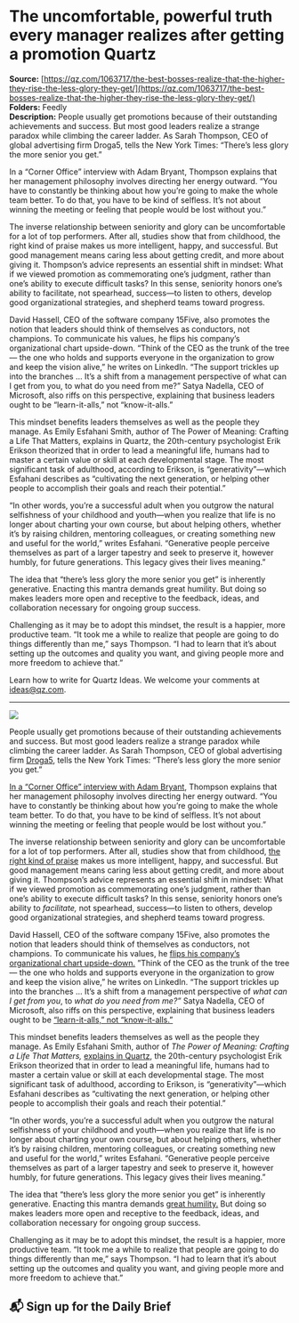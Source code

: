 # The uncomfortable, powerful truth every manager realizes after getting a promotion Quartz

**Source:** [https://qz.com/1063717/the-best-bosses-realize-that-the-higher-they-rise-the-less-glory-they-get/](https://qz.com/1063717/the-best-bosses-realize-that-the-higher-they-rise-the-less-glory-they-get/)  
**Folders:** Feedly  
**Description:** People usually get promotions because of their outstanding achievements and success. But most good leaders realize a strange paradox while climbing the career ladder. As Sarah Thompson, CEO of global advertising firm Droga5, tells the New York Times: “There’s less glory the more senior you get.”

In a “Corner Office” interview with Adam Bryant, Thompson explains that her management philosophy involves directing her energy outward. “You have to constantly be thinking about how you’re going to make the whole team better. To do that, you have to be kind of selfless. It’s not about winning the meeting or feeling that people would be lost without you.”

The inverse relationship between seniority and glory can be uncomfortable for a lot of top performers. After all, studies show that from childhood, the right kind of praise makes us more intelligent, happy, and successful. But good management means caring less about getting credit, and more about giving it. Thompson’s advice represents an essential shift in mindset: What if we viewed promotion as commemorating one’s judgment, rather than one’s ability to execute difficult tasks? In this sense, seniority honors one’s ability to facilitate, not spearhead, success—to listen to others, develop good organizational strategies, and shepherd teams toward progress.

David Hassell, CEO of the software company 15Five, also promotes the notion that leaders should think of themselves as conductors, not champions. To communicate his values, he flips his company’s organizational chart upside-down. “Think of the CEO as the trunk of the tree — the one who holds and supports everyone in the organization to grow and keep the vision alive,” he writes on LinkedIn. “The support trickles up into the branches … It’s a shift from a management perspective of what can I get from you, to what do you need from me?” Satya Nadella, CEO of Microsoft, also riffs on this perspective, explaining that business leaders ought to be “learn-it-alls,” not “know-it-alls.”

This mindset benefits leaders themselves as well as the people they manage. As Emily Esfahani Smith, author of The Power of Meaning: Crafting a Life That Matters, explains in Quartz, the 20th-century psychologist Erik Erikson theorized that in order to lead a meaningful life, humans had to master a certain value or skill at each developmental stage. The most significant task of adulthood, according to Erikson, is “generativity”—which Esfahani describes as “cultivating the next generation, or helping other people to accomplish their goals and reach their potential.”

“In other words, you’re a successful adult when you outgrow the natural selfishness of your childhood and youth—when you realize that life is no longer about charting your own course, but about helping others, whether it’s by raising children, mentoring colleagues, or creating something new and useful for the world,” writes Esfahani. “Generative people perceive themselves as part of a larger tapestry and seek to preserve it, however humbly, for future generations. This legacy gives their lives meaning.”

The idea that “there’s less glory the more senior you get” is inherently generative. Enacting this mantra demands great humility. But doing so makes leaders more open and receptive to the feedback, ideas, and collaboration necessary for ongoing group success.

Challenging as it may be to adopt this mindset, the result is a happier, more productive team. “It took me a while to realize that people are going to do things differently than me,” says Thompson. “I had to learn that it’s about setting up the outcomes and quality you want, and giving people more and more freedom to achieve that.”

Learn how to write for Quartz Ideas. We welcome your comments at ideas@qz.com.

---

<div><div><div><picture><img src="https://qz.com/cdn-cgi/image/width=1024%2Cquality=85%2Cformat=auto/https://assets.qz.com/media/5e06297b59a0ad5ab2df51d7bc670837.jpg"></picture></div><p>People usually get promotions because of their outstanding achievements and success. But most good leaders realize a strange paradox while climbing the career ladder. As Sarah Thompson, CEO of global advertising firm <a href="https://droga5.com/">Droga5</a>, tells the New York Times: “There’s less glory the more senior you get.”</p></div><div><p><a href="https://www.nytimes.com/2017/08/25/business/corner-office-sarah-thompson-droga5.html?rref=collection%2Fcolumn%2Fcorner-office&amp;action=click&amp;contentCollection=business&amp;region=stream&amp;module=stream_unit&amp;version=latest&amp;contentPlacement=1&amp;pgtype=collection&amp;_r=0">In a “Corner Office” interview with Adam Bryant</a>, Thompson explains that her management philosophy involves directing her energy outward. “You have to constantly be thinking about how you’re going to make the whole team better. To do that, you have to be kind of selfless. It’s not about winning the meeting or feeling that people would be lost without you.”</p></div><div><p>The inverse relationship between seniority and glory can be uncomfortable for a lot of top performers. After all, studies show that from childhood, <a href="https://qz.com/587811/stanford-professor-who-pioneered-praising-effort-sees-false-praise-everywhere">the right kind of praise</a> makes us more intelligent, happy, and successful. But good management means caring less about getting credit, and more about giving it. Thompson’s advice represents an essential shift in mindset: What if we viewed promotion as commemorating one’s judgment, rather than one’s ability to execute difficult tasks? In this sense, seniority honors one’s ability to <em>facilitate,</em> not spearhead, success—to listen to others, develop good organizational strategies, and shepherd teams toward progress.</p></div><div><p>David Hassell, CEO of the software company 15Five, also promotes the notion that leaders should think of themselves as conductors, not champions. To communicate his values, he <a href="https://www.linkedin.com/pulse/20141015200443-96655-flipping-the-org-chart-supporting-employees-is-the-key-to-success">flips his company’s organizational chart upside-down.</a> ”Think of the CEO as the trunk of the tree — the one who holds and supports everyone in the organization to grow and keep the vision alive,” he writes on LinkedIn. “The support trickles up into the branches … It’s a shift from a management perspective of <em>what can I get from you</em>, to <em>what do you need from me?” </em>Satya Nadella, CEO of Microsoft, also riffs on this perspective, explaining that business leaders ought to be <a href="https://www.inc.com/justin-bariso/microsofts-ceo-just-gave-some-brilliant-career-advice-here-it-is-in-one-sentence.html">“learn-it-alls,” not “know-it-alls.”</a></p></div><div><p>This mindset benefits leaders themselves as well as the people they manage. As Emily Esfahani Smith, author of <em>The Power of Meaning: Crafting a Life That Matters,</em> <a href="https://qz.com/990163/psychology-shows-its-a-big-mistake-to-base-our-self-worth-on-our-professional-achievements">explains in Quartz</a>, the 20th-century psychologist Erik Erikson theorized that in order to lead a meaningful life, humans had to master a certain value or skill at each developmental stage. The most significant task of adulthood, according to Erikson, is “generativity”—which Esfahani describes as “cultivating the next generation, or helping other people to accomplish their goals and reach their potential.”</p></div><div><p>“In other words, you’re a successful adult when you outgrow the natural selfishness of your childhood and youth—when you realize that life is no longer about charting your own course, but about helping others, whether it’s by raising children, mentoring colleagues, or creating something new and useful for the world,” writes Esfahani. “Generative people perceive themselves as part of a larger tapestry and seek to preserve it, however humbly, for future generations. This legacy gives their lives meaning.”</p></div><div><p>The idea that “there’s less glory the more senior you get” is inherently generative. Enacting this mantra demands <a href="https://qz.com/1004860/jimmy-iovine-the-man-behind-apple-music-and-eminem-wants-you-to-stop-believing-your-bullshit">great humility.</a> But doing so makes leaders more open and receptive to the feedback, ideas, and collaboration necessary for ongoing group success.</p></div><div><p>Challenging as it may be to adopt this mindset, the result is a happier, more productive team. “It took me a while to realize that people are going to do things differently than me,” says Thompson. “I had to learn that it’s about setting up the outcomes and quality you want, and giving people more and more freedom to achieve that.”</p></div><div><h2>📬 Sign up for the Daily Brief</h2></div></div>